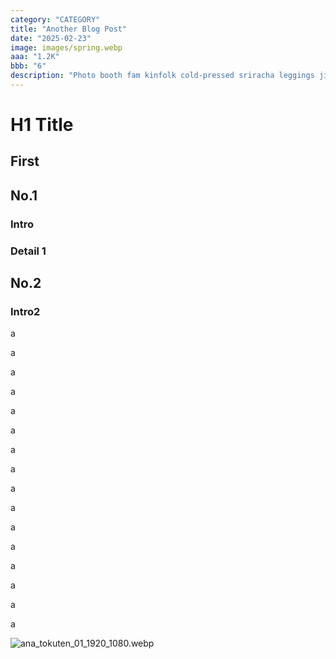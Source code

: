 ```yaml
---
category: "CATEGORY"
title: "Another Blog Post"
date: "2025-02-23"
image: images/spring.webp
aaa: "1.2K"
bbb: "6"
description: "Photo booth fam kinfolk cold-pressed sriracha leggings jianbing microdosing tousled waistcoat."
---
```



# H1 Title
## First 
## No.1
### Intro
### Detail 1
## No.2
### Intro2

a

a

a

a

a

a

a

a

a

a

a

a

a

a

a

a


![ana_tokuten_01_1920_1080.webp](/images/spring.webp)